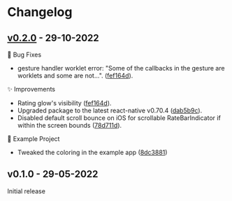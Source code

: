 # Changelog

## [v0.2.0](https://github.com/Aashu-Dubey/react-native-rating-bar/compare/v0.1.0...v0.2.0) - 29-10-2022

🐛 Bug Fixes

- gesture handler worklet error: "Some of the callbacks in the gesture are worklets and some are not...". ([fef164d](https://github.com/Aashu-Dubey/react-native-rating-bar/commit/fef164d68056b81f1480ed881ac3c1787679959c)).

✨ Improvements

- Rating glow's visibility ([fef164d](https://github.com/Aashu-Dubey/react-native-rating-bar/commit/fef164d68056b81f1480ed881ac3c1787679959c)).
- Upgraded package to the latest react-native v0.70.4 ([dab5b9c](https://github.com/Aashu-Dubey/react-native-rating-bar/commit/dab5b9c6d7c3cf290754e23f0352213fa590d980)).
- Disabled default scroll bounce on iOS for scrollable RateBarIndicator if within the screen bounds ([78d711d](https://github.com/Aashu-Dubey/react-native-rating-bar/commit/78d711de754d4160d39444c2a6da7b65db5892c0)).

📱 Example Project

- Tweaked the coloring in the example app ([8dc3881](https://github.com/Aashu-Dubey/react-native-rating-bar/commit/8dc38810e1bf91a6d77c8a6e3db26e1c487a1e4e))

## v0.1.0 - 29-05-2022

Initial release
